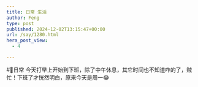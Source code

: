 ```yaml
---
title: 日常 生活
author: Feng
type: post
published: 2024-12-02T13:15:47+00:00
url: /say/1280.html
hera_post_view:
  - 4

---
```

#📅日常 今天打早上开始到下班，除了中午休息，其它时间也不知道咋的了，贼忙！下班了才恍然明白，原来今天是周一😂